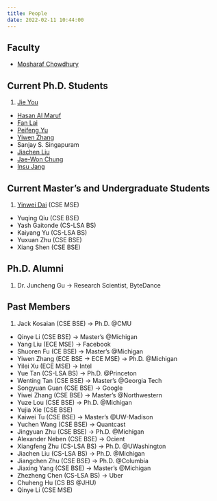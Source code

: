 ```yaml
---
title: People
date: 2022-02-11 10:44:00
---
```


## Faculty

* [Mosharaf Chowdhury](https://www.mosharaf.com/)

## Current Ph.D. Students

1. [Jie You](https://web.eecs.umich.edu/~jieyou/)
* [Hasan Al Maruf](https://web.eecs.umich.edu/~hasanal/)
* [Fan Lai](http://www-personal.umich.edu/~fanlai/)
* [Peifeng Yu](https://unlimitedcodeworks.xyz/)
* [Yiwen Zhang](https://web.eecs.umich.edu/~yiwenzhg/)
* Sanjay S. Singapuram
* [Jiachen Liu](http://www-personal.umich.edu/~amberljc/)
* [Jae-Won Chung](http://about.jaewonchung.me/)
* [Insu Jang](https://insujang.github.io/)

## Current Master’s and Undergraduate Students
1. [Yinwei Dai](https://dywsjtu.github.io/) (CSE MSE)
* Yuqing Qiu (CSE BSE)
* Yash Gaitonde (CS-LSA BS)
* Kaiyang Yu (CS-LSA BS)
* Yuxuan Zhu (CSE BSE)
* Xiang Shen (CSE BSE)

## Ph.D. Alumni
1. Dr. Juncheng Gu → Research Scientist, ByteDance

## Past Members
1. Jack Kosaian (CSE BSE) → Ph.D. @CMU
* Qinye Li (CSE BSE) → Master’s @Michigan
* Yang Liu (ECE MSE) → Facebook
* Shuoren Fu (CE BSE) → Master’s @Michigan
* Yiwen Zhang (ECE BSE → ECE MSE) → Ph.D. @Michigan
* Yilei Xu (ECE MSE) → Intel
* Yue Tan (CS-LSA BS) → Ph.D. @Princeton
* Wenting Tan (CSE BSE) → Master’s @Georgia Tech
* Songyuan Guan (CSE BSE) → Google
* Yiwei Zhang (CSE BSE) → Master’s @Northwestern
* Yuze Lou (CSE BSE) → Ph.D. @Michigan
* Yujia Xie (CSE BSE)
* Kaiwei Tu (CSE BSE) → Master’s @UW-Madison
* Yuchen Wang (CSE BSE) → Quantcast
* Jingyuan Zhu (CSE BSE) → Ph.D. @Michigan
* Alexander Neben (CSE BSE) → Ocient
* Xiangfeng Zhu (CS-LSA BS) → Ph.D. @UWashington
* Jiachen Liu (CS-LSA BS) → Ph.D. @Michigan
* Jiangchen Zhu (CSE BSE) → Ph.D. @Columbia
* Jiaxing Yang (CSE BSE) → Master’s @Michigan
* Zhezheng Chen (CS-LSA BS) → Uber
* Chuheng Hu (CS BS @JHU)
* Qinye Li (CSE MSE)
